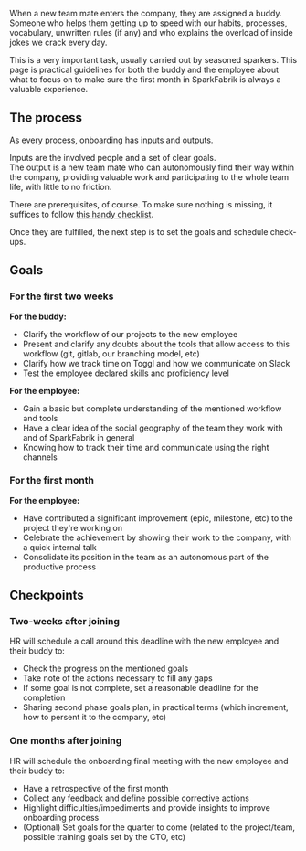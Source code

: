 When a new team mate enters the company, they are assigned a buddy. Someone who helps them getting up to speed with our habits, processes, vocabulary, unwritten rules (if any) and who explains the overload of inside jokes we crack every day.

This is a very important task, usually carried out by seasoned sparkers. This page is practical guidelines for both the buddy and the employee about what to focus on to make sure the first month in SparkFabrik is always a valuable experience.

## The process

As every process, onboarding has inputs and outputs.

Inputs are the involved people and a set of clear goals.  
The output is a new team mate who can autonomously find their way within the company, providing valuable work and participating to the whole team life, with little to no friction.

There are prerequisites, of course. To make sure nothing is missing, it suffices to follow [this handy checklist](/procedures/employee-onboarding).

Once they are fulfilled, the next step is to set the goals and schedule check-ups.

## Goals

### For the first two weeks

**For the buddy:**

* Clarify the workflow of our projects to the new employee
* Present and clarify any doubts about the tools that allow access to this workflow (git, gitlab, our branching model, etc)
* Clarify how we track time on Toggl and how we communicate on Slack
* Test the employee declared skills and proficiency level

**For the employee:**

* Gain a basic but complete understanding of the mentioned workflow and tools
* Have a clear idea of the social geography of the team they work with and of SparkFabrik in general
* Knowing how to track their time and communicate using the right channels

### For the first month

**For the employee:**

* Have contributed a significant improvement (epic, milestone, etc) to the project they're working on
* Celebrate the achievement by showing their work to the company, with a quick internal talk
* Consolidate its position in the team as an autonomous part of the productive process

## Checkpoints

### Two-weeks after joining

HR will schedule a call around this deadline with the new employee and their buddy to:

* Check the progress on the mentioned goals
* Take note of the actions necessary to fill any gaps
* If some goal is not complete, set a reasonable deadline for the completion
* Sharing second phase goals plan, in practical terms (which increment, how to persent it to the company, etc)

### One months after joining

HR will schedule the onboarding final meeting with the new employee and their buddy to:

* Have a retrospective of the first month
* Collect any feedback and define possible corrective actions
* Highlight difficulties/impediments and provide insights to improve onboarding process
* (Optional) Set goals for the quarter to come (related to the project/team, possible training goals set by the CTO, etc)
